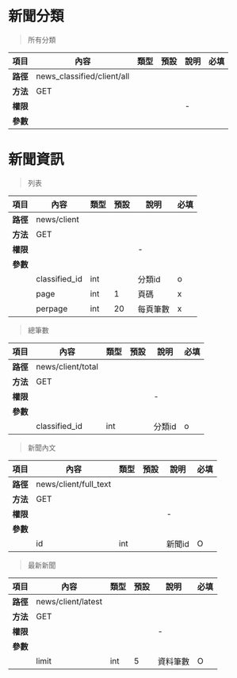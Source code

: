 # 新聞分類

> 所有分類

| 項目         | 內容                         | 類型         | 預設         | 說明                  | 必填  |
|-------------|-----------------------------|--------------|--------------|---------------------|-------|
| <b>路徑</b>  |news_classified/client/all       |              |              |                     |      |
| <b>方法</b>  | GET                        |              |              |                     |      |
| <b>權限</b>  |  |  |        |  -    |      |
| <b>參數</b>  |                             |              |              |                     |      |

# 新聞資訊

> 列表

| 項目         | 內容                         | 類型         | 預設         | 說明                  | 必填  |
|-------------|-----------------------------|--------------|--------------|---------------------|-------|
| <b>路徑</b>  |news/client       |              |              |                     |      |
| <b>方法</b>  | GET                        |              |              |                     |      |
| <b>權限</b>  |  |  |        |  -    |      |
| <b>參數</b>  |                             |              |              |                     |      |
|             |classified_id                   | int         |               | 分類id |   o  |
|             | page                        | int      |         1     |      頁碼        |   x  |
|             | perpage                     | int      |       20       |      每頁筆數        |   x  |

> 總筆數

| 項目         | 內容                         | 類型         | 預設         | 說明                  | 必填  |
|-------------|-----------------------------|--------------|--------------|---------------------|-------|
| <b>路徑</b>  |news/client/total         |              |              |                     |      |
| <b>方法</b>  | GET                        |              |              |                     |      |
| <b>權限</b>  |  |              |              |          -          |      |
| <b>參數</b>  |                             |              |              |                     |      |
|             |classified_id                   | int         |               | 分類id |   o  |

> 新聞內文

| 項目         | 內容                         | 類型         | 預設         | 說明                  | 必填  |
|-------------|-----------------------------|--------------|--------------|---------------------|-------|
| <b>路徑</b>  |news/client/full_text         |              |              |                     |      |
| <b>方法</b>  | GET                        |              |              |                     |      |
| <b>權限</b>  |                     |              |              |          -          |      |
| <b>參數</b>  |                             |              |              |                     |      |
|             |id                        | int      |               | 新聞id  |   O  |

> 最新新聞

| 項目         | 內容                         | 類型         | 預設         | 說明                  | 必填  |
|-------------|-----------------------------|--------------|--------------|---------------------|-------|
| <b>路徑</b>  |news/client/latest         |              |              |                     |      |
| <b>方法</b>  | GET                        |              |              |                     |      |
| <b>權限</b>  |                     |              |              |          -          |      |
| <b>參數</b>  |                             |              |              |                     |      |
|             |limit                        | int      |        5       | 資料筆數  |   O  |
